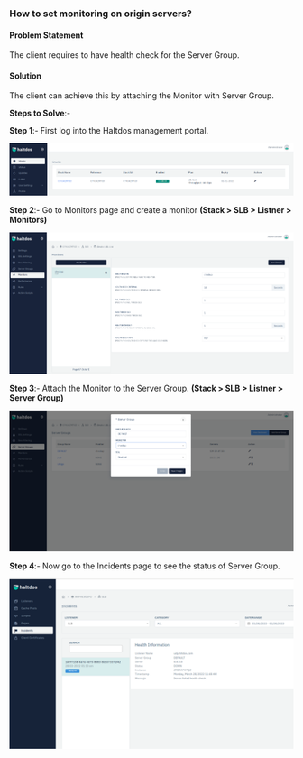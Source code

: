 ### **How to set monitoring on origin servers**?

#### **Problem Statement**

The client requires to have health check for the Server Group.

#### **Solution**

The client can achieve this by attaching the Monitor with Server Group.

**Steps to Solve**:-

**Step 1**:- First log into the Haltdos management portal.

![](/img/adc/v6/kb/adc13.1.png)

**Step 2**:- Go to Monitors page and create a monitor **(Stack > SLB > Listner > Monitors)**

![](/img/adc/v6/kb/adc13.2.png)

**Step 3**:- Attach the Monitor to the Server Group. **(Stack > SLB > Listner > Server Group)**

![](/img/adc/v6/kb/adc13.3.png)

**Step 4**:- Now go to the Incidents page to see the status of Server Group.

![](/img/adc/v6/kb/adc13.4.png)

